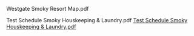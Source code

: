 Westgate Smoky Resort Map.pdf

Test Schedule Smoky Houskeeping & Laundry.pdf
[Test Schedule Smoky Houskeeping & Laundry.pdf](https://github.com/user-attachments/files/15859248/Test.Schedule.Smoky.Houskeeping.Laundry.pdf)
